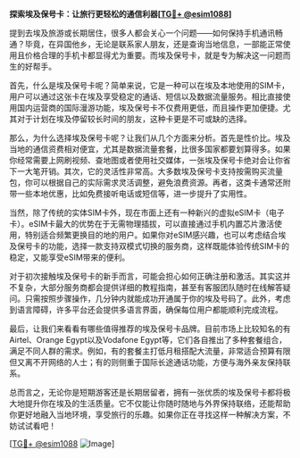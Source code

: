 **探索埃及保号卡：让旅行更轻松的通信利器[[TG💪+ @esim1088](https://t.me/s/esim1088)]**

提到去埃及旅游或长期居住，很多人都会关心一个问题——如何保持手机通讯畅通？毕竟，在异国他乡，无论是联系家人朋友，还是查询当地信息，一部能正常使用且价格合理的手机卡都显得尤为重要。而埃及保号卡，就是专为解决这一问题而生的好帮手。

首先，什么是埃及保号卡呢？简单来说，它是一种可以在埃及本地使用的SIM卡，用户可以通过这张卡在埃及享受稳定的通话、短信以及数据流量服务。相比直接使用国内运营商的国际漫游功能，埃及保号卡不仅费用更低，而且操作更加便捷。尤其对于计划在埃及停留较长时间的朋友，这种卡更是不可或缺的选择。

那么，为什么选择埃及保号卡呢？让我们从几个方面来分析。首先是性价比。埃及当地的通信资费相对便宜，尤其是数据流量套餐，比很多国家都要划算得多。如果你经常需要上网刷视频、查地图或者使用社交媒体，一张埃及保号卡绝对会让你省下一大笔开销。其次，它的灵活性非常高。大多数埃及保号卡支持按需购买流量包，你可以根据自己的实际需求灵活调整，避免浪费资源。再者，这类卡通常还附带一些本地优惠，比如免费接听电话或短信等，进一步提升了实用性。

当然，除了传统的实体SIM卡外，现在市面上还有一种新兴的虚拟eSIM卡（电子卡）。eSIM卡最大的优势在于无需物理插拔，可以直接通过手机内置芯片激活使用，特别适合频繁更换目的地的用户。如果你对eSIM感兴趣，也可以考虑结合埃及保号卡的功能，选择一款支持双模式切换的服务商，这样既能体验传统SIM卡的稳定，又能享受eSIM带来的便利。

对于初次接触埃及保号卡的新手而言，可能会担心如何正确注册和激活。其实这并不复杂，大部分服务商都会提供详细的教程指南，甚至有客服团队随时在线解答疑问。只需按照步骤操作，几分钟内就能成功开通属于你的埃及号码了。此外，考虑到语言障碍，许多平台还会提供多语言界面，确保每位用户都能顺利完成流程。

最后，让我们来看看有哪些值得推荐的埃及保号卡品牌。目前市场上比较知名的有Airtel、Orange Egypt以及Vodafone Egypt等，它们各自推出了多种套餐组合，满足不同人群的需求。例如，有的套餐主打低月租搭配大流量，非常适合预算有限但又离不开网络的人士；有的则侧重于国际长途通话功能，方便与海外亲友保持联系。

总而言之，无论你是短期游客还是长期居留者，拥有一张优质的埃及保号卡都将极大地提升你在埃及的生活质量。它不仅能让你随时随地与外界保持联络，还能帮助你更好地融入当地环境，享受旅行的乐趣。如果你正在寻找这样一种解决方案，不妨试试看吧！

[[TG💪+ @esim1088](https://t.me/s/esim1088) ![Image](https://i.postimg.cc/4NQfJmqS/Snipaste-2025-05-13-00-14-12.png)]